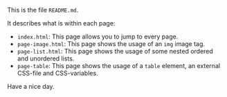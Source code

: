 This is the file `README.md`.

It describes what is within each page:

* `index.html`: This page allows you to jump to every page.
* `page-image.html`: This page shows the usage of an `img` image tag.
* `page-list.html`: This page shows the usage of some nested ordered and unordered lists.
* `page-table`: This page shows the usage of a `table` element, an external CSS-file and CSS-variables.

Have a nice day.
